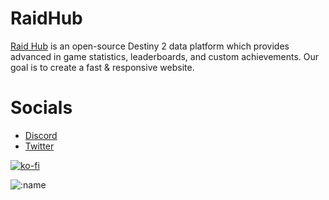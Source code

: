 # RaidHub 
[Raid Hub](https://raidhub.io) is an open-source Destiny 2 data platform which provides advanced in game statistics, leaderboards, and custom achievements. Our goal is to create a fast & responsive website.

# Socials
- [Discord](https://discord.gg/raidhub)
- [Twitter](https://twitter.com/raidhubio)

 [![ko-fi](https://ko-fi.com/img/githubbutton_sm.svg)](https://ko-fi.com/X8X3VBWA6)

<img src="https://cdn.raidhub.io/cdn-cgi/imagedelivery/85AvSk7Z9-QdHfmk4t5dsw/5e4dc4de-9417-4aef-2a48-aea495ae3500/medium" alt=":name" />
